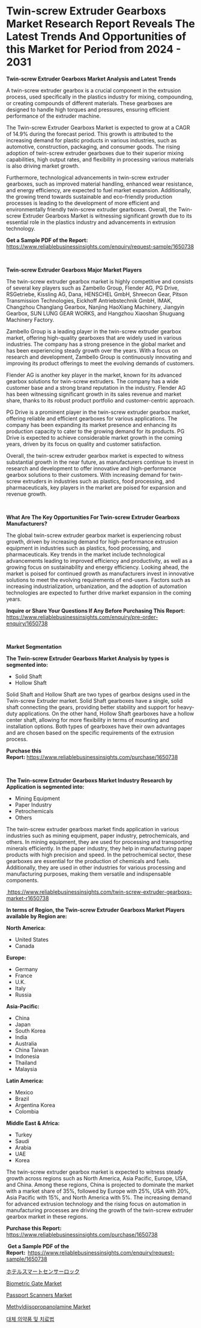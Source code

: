 <p><h1>Twin-screw Extruder Gearboxs Market Research Report Reveals The Latest Trends And Opportunities of this Market for Period from 2024 - 2031</h1></p><p><strong>Twin-screw Extruder Gearboxs Market Analysis and Latest Trends</strong></p>
<p><p>A twin-screw extruder gearbox is a crucial component in the extrusion process, used specifically in the plastics industry for mixing, compounding, or creating compounds of different materials. These gearboxes are designed to handle high torques and pressures, ensuring efficient performance of the extruder machine. </p><p>The Twin-screw Extruder Gearboxs Market is expected to grow at a CAGR of 14.9% during the forecast period. This growth is attributed to the increasing demand for plastic products in various industries, such as automotive, construction, packaging, and consumer goods. The rising adoption of twin-screw extruder gearboxes due to their superior mixing capabilities, high output rates, and flexibility in processing various materials is also driving market growth.</p><p>Furthermore, technological advancements in twin-screw extruder gearboxes, such as improved material handling, enhanced wear resistance, and energy efficiency, are expected to fuel market expansion. Additionally, the growing trend towards sustainable and eco-friendly production processes is leading to the development of more efficient and environmentally friendly twin-screw extruder gearboxes. Overall, the Twin-screw Extruder Gearboxs Market is witnessing significant growth due to its essential role in the plastics industry and advancements in extrusion technology.</p></p>
<p><strong>Get a Sample PDF of the Report:&nbsp;</strong> <a href="https://www.reliablebusinessinsights.com/enquiry/request-sample/1650738">https://www.reliablebusinessinsights.com/enquiry/request-sample/1650738</a></p>
<p>&nbsp;</p>
<p><strong>Twin-screw Extruder Gearboxs Major Market Players</strong></p>
<p><p>The twin-screw extruder gearbox market is highly competitive and consists of several key players such as Zambello Group, Flender AG, PG Drive, RSGetriebe, Kissling AG, Dana, HENSCHEL GmbH, Shreecon Gear, Pitson Transmission Technologies, Eickhoff Antriebstechnik GmbH, IMAK, Changzhou Changlang Gearbox, Nanjing HaoXiang Machinery, Jiangyin Gearbox, SUN LUNG GEAR WORKS, and Hangzhou Xiaoshan Shuguang Machinery Factory.</p><p>Zambello Group is a leading player in the twin-screw extruder gearbox market, offering high-quality gearboxes that are widely used in various industries. The company has a strong presence in the global market and has been experiencing steady growth over the years. With a focus on research and development, Zambello Group is continuously innovating and improving its product offerings to meet the evolving demands of customers.</p><p>Flender AG is another key player in the market, known for its advanced gearbox solutions for twin-screw extruders. The company has a wide customer base and a strong brand reputation in the industry. Flender AG has been witnessing significant growth in its sales revenue and market share, thanks to its robust product portfolio and customer-centric approach.</p><p>PG Drive is a prominent player in the twin-screw extruder gearbox market, offering reliable and efficient gearboxes for various applications. The company has been expanding its market presence and enhancing its production capacity to cater to the growing demand for its products. PG Drive is expected to achieve considerable market growth in the coming years, driven by its focus on quality and customer satisfaction.</p><p>Overall, the twin-screw extruder gearbox market is expected to witness substantial growth in the near future, as manufacturers continue to invest in research and development to offer innovative and high-performance gearbox solutions to their customers. With increasing demand for twin-screw extruders in industries such as plastics, food processing, and pharmaceuticals, key players in the market are poised for expansion and revenue growth.</p></p>
<p>&nbsp;</p>
<p><strong>What Are The Key Opportunities For Twin-screw Extruder Gearboxs Manufacturers?</strong></p>
<p><p>The global twin-screw extruder gearbox market is experiencing robust growth, driven by increasing demand for high-performance extrusion equipment in industries such as plastics, food processing, and pharmaceuticals. Key trends in the market include technological advancements leading to improved efficiency and productivity, as well as a growing focus on sustainability and energy efficiency. Looking ahead, the market is poised for continued growth as manufacturers invest in innovative solutions to meet the evolving requirements of end-users. Factors such as increasing industrialization, urbanization, and the adoption of automation technologies are expected to further drive market expansion in the coming years.</p></p>
<p><strong>Inquire or Share Your Questions If Any Before Purchasing This Report:</strong> <a href="https://www.reliablebusinessinsights.com/enquiry/pre-order-enquiry/1650738">https://www.reliablebusinessinsights.com/enquiry/pre-order-enquiry/1650738</a></p>
<p>&nbsp;</p>
<p><strong>Market Segmentation</strong></p>
<p><strong>The Twin-screw Extruder Gearboxs Market Analysis by types is segmented into:</strong></p>
<p><ul><li>Solid Shaft</li><li>Hollow Shaft</li></ul></p>
<p><p>Solid Shaft and Hollow Shaft are two types of gearbox designs used in the Twin-screw Extruder market. Solid Shaft gearboxes have a single, solid shaft connecting the gears, providing better stability and support for heavy-duty applications. On the other hand, Hollow Shaft gearboxes have a hollow center shaft, allowing for more flexibility in terms of mounting and installation options. Both types of gearboxes have their own advantages and are chosen based on the specific requirements of the extrusion process.</p></p>
<p><strong>Purchase this Report:&nbsp;</strong><a href="https://www.reliablebusinessinsights.com/purchase/1650738">https://www.reliablebusinessinsights.com/purchase/1650738</a></p>
<p>&nbsp;</p>
<p><strong>The Twin-screw Extruder Gearboxs Market Industry Research by Application is segmented into:</strong></p>
<p><ul><li>Mining Equipment</li><li>Paper Industry</li><li>Petrochemicals</li><li>Others</li></ul></p>
<p><p>The twin-screw extruder gearboxs market finds application in various industries such as mining equipment, paper industry, petrochemicals, and others. In mining equipment, they are used for processing and transporting minerals efficiently. In the paper industry, they help in manufacturing paper products with high precision and speed. In the petrochemical sector, these gearboxes are essential for the production of chemicals and fuels. Additionally, they are used in other industries for various processing and manufacturing purposes, making them versatile and indispensable components.</p></p>
<p><a href="https://www.reliablebusinessinsights.com/twin-screw-extruder-gearboxs-market-r1650738">&nbsp;https://www.reliablebusinessinsights.com/twin-screw-extruder-gearboxs-market-r1650738</a></p>
<p><strong>In terms of Region, the Twin-screw Extruder Gearboxs Market Players available by Region are:</strong></p>
<p>
    <p> <strong> North America: </strong>
        <ul>
            <li>United States</li>
            <li>Canada</li>
        </ul>
        </p> 
    <p> <strong> Europe: </strong>
        <ul>
            <li>Germany</li>
            <li>France</li>
            <li>U.K.</li>
            <li>Italy</li>
            <li>Russia</li>
        </ul>
        </p> 
    <p> <strong> Asia-Pacific: </strong>
        <ul>
            <li>China</li>
            <li>Japan</li>
            <li>South Korea</li>
            <li>India</li>
            <li>Australia</li>
            <li>China Taiwan</li>
            <li>Indonesia</li>
            <li>Thailand</li>
            <li>Malaysia</li>
        </ul>
        </p> 
    <p> <strong> Latin America: </strong>
        <ul>
            <li>Mexico</li>
            <li>Brazil</li>
            <li>Argentina Korea</li>
            <li>Colombia</li>
        </ul>
        </p> 
    <p> <strong> Middle East & Africa: </strong>
        <ul>
            <li>Turkey</li>
            <li>Saudi</li>
            <li>Arabia</li>
            <li>UAE</li>
            <li>Korea</li>
        </ul>
    </p>
    </p>
<p><p>The twin-screw extruder gearbox market is expected to witness steady growth across regions such as North America, Asia Pacific, Europe, USA, and China. Among these regions, China is projected to dominate the market with a market share of 35%, followed by Europe with 25%, USA with 20%, Asia Pacific with 15%, and North America with 5%. The increasing demand for advanced extrusion technology and the rising focus on automation in manufacturing processes are driving the growth of the twin-screw extruder gearbox market in these regions.</p></p>
<p><strong>Purchase this Report: </strong><a href="https://www.reliablebusinessinsights.com/purchase/1650738">https://www.reliablebusinessinsights.com/purchase/1650738</a></p>
<p>&nbsp;<strong>Get a Sample PDF of the Report:&nbsp;&nbsp;</strong><a href="https://www.reliablebusinessinsights.com/enquiry/request-sample/1650738">https://www.reliablebusinessinsights.com/enquiry/request-sample/1650738</a></p>
<p><strong></strong></p>
<p><p><a href="https://github.com/Alenaieme/Market-Research-Report-List-1/blob/main/552768894442.md">ホテルスマートセンサーロック</a></p><p><a href="https://issuu.com/reportprime-2/docs/biometric-gate-market-size-2030.pptx">Biometric Gate Market</a></p><p><a href="https://issuu.com/reportprime-2/docs/passport-scanners-market-size-2030.pptx">Passport Scanners Market</a></p><p><a href="https://github.com/Paul14Anderson63/Market-Research-Report-List-4/blob/main/methyldiisopropanolamine-market.md">Methyldiisopropanolamine Market</a></p><p><a href="https://github.com/Jimmieraun892023/Market-Research-Report-List-1/blob/main/879289086078.md">대체 의약품 및 치료법</a></p></p>